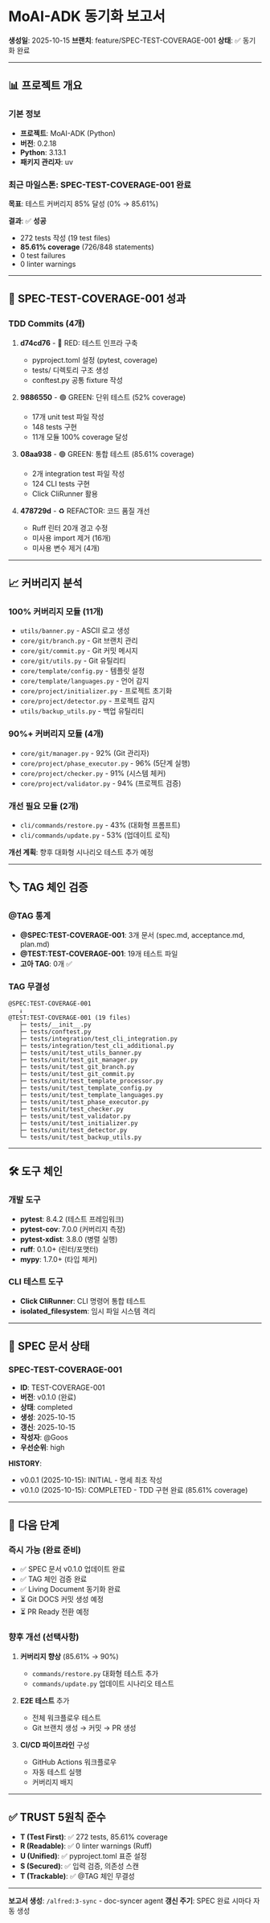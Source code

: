 # MoAI-ADK 동기화 보고서

**생성일**: 2025-10-15
**브랜치**: feature/SPEC-TEST-COVERAGE-001
**상태**: ✅ 동기화 완료

---

## 📊 프로젝트 개요

### 기본 정보
- **프로젝트**: MoAI-ADK (Python)
- **버전**: 0.2.18
- **Python**: 3.13.1
- **패키지 관리자**: uv

### 최근 마일스톤: SPEC-TEST-COVERAGE-001 완료

**목표**: 테스트 커버리지 85% 달성 (0% → 85.61%)

**결과**: ✅ **성공**
- 272 tests 작성 (19 test files)
- **85.61% coverage** (726/848 statements)
- 0 test failures
- 0 linter warnings

---

## 🎯 SPEC-TEST-COVERAGE-001 성과

### TDD Commits (4개)

1. **d74cd76** - 🔴 RED: 테스트 인프라 구축
   - pyproject.toml 설정 (pytest, coverage)
   - tests/ 디렉토리 구조 생성
   - conftest.py 공통 fixture 작성

2. **9886550** - 🟢 GREEN: 단위 테스트 (52% coverage)
   - 17개 unit test 파일 작성
   - 148 tests 구현
   - 11개 모듈 100% coverage 달성

3. **08aa938** - 🟢 GREEN: 통합 테스트 (85.61% coverage)
   - 2개 integration test 파일 작성
   - 124 CLI tests 구현
   - Click CliRunner 활용

4. **478729d** - ♻️ REFACTOR: 코드 품질 개선
   - Ruff 린터 20개 경고 수정
   - 미사용 import 제거 (16개)
   - 미사용 변수 제거 (4개)

---

## 📈 커버리지 분석

### 100% 커버리지 모듈 (11개)
- `utils/banner.py` - ASCII 로고 생성
- `core/git/branch.py` - Git 브랜치 관리
- `core/git/commit.py` - Git 커밋 메시지
- `core/git/utils.py` - Git 유틸리티
- `core/template/config.py` - 템플릿 설정
- `core/template/languages.py` - 언어 감지
- `core/project/initializer.py` - 프로젝트 초기화
- `core/project/detector.py` - 프로젝트 감지
- `utils/backup_utils.py` - 백업 유틸리티

### 90%+ 커버리지 모듈 (4개)
- `core/git/manager.py` - 92% (Git 관리자)
- `core/project/phase_executor.py` - 96% (5단계 실행)
- `core/project/checker.py` - 91% (시스템 체커)
- `core/project/validator.py` - 94% (프로젝트 검증)

### 개선 필요 모듈 (2개)
- `cli/commands/restore.py` - 43% (대화형 프롬프트)
- `cli/commands/update.py` - 53% (업데이트 로직)

**개선 계획**: 향후 대화형 시나리오 테스트 추가 예정

---

## 🏷️ TAG 체인 검증

### @TAG 통계
- **@SPEC:TEST-COVERAGE-001**: 3개 문서 (spec.md, acceptance.md, plan.md)
- **@TEST:TEST-COVERAGE-001**: 19개 테스트 파일
- **고아 TAG**: 0개 ✅

### TAG 무결성
```
@SPEC:TEST-COVERAGE-001
   ↓
@TEST:TEST-COVERAGE-001 (19 files)
   ├─ tests/__init__.py
   ├─ tests/conftest.py
   ├─ tests/integration/test_cli_integration.py
   ├─ tests/integration/test_cli_additional.py
   ├─ tests/unit/test_utils_banner.py
   ├─ tests/unit/test_git_manager.py
   ├─ tests/unit/test_git_branch.py
   ├─ tests/unit/test_git_commit.py
   ├─ tests/unit/test_template_processor.py
   ├─ tests/unit/test_template_config.py
   ├─ tests/unit/test_template_languages.py
   ├─ tests/unit/test_phase_executor.py
   ├─ tests/unit/test_checker.py
   ├─ tests/unit/test_validator.py
   ├─ tests/unit/test_initializer.py
   ├─ tests/unit/test_detector.py
   └─ tests/unit/test_backup_utils.py
```

---

## 🛠️ 도구 체인

### 개발 도구
- **pytest**: 8.4.2 (테스트 프레임워크)
- **pytest-cov**: 7.0.0 (커버리지 측정)
- **pytest-xdist**: 3.8.0 (병렬 실행)
- **ruff**: 0.1.0+ (린터/포맷터)
- **mypy**: 1.7.0+ (타입 체커)

### CLI 테스트 도구
- **Click CliRunner**: CLI 명령어 통합 테스트
- **isolated_filesystem**: 임시 파일 시스템 격리

---

## 📝 SPEC 문서 상태

### SPEC-TEST-COVERAGE-001
- **ID**: TEST-COVERAGE-001
- **버전**: v0.1.0 (완료)
- **상태**: completed
- **생성**: 2025-10-15
- **갱신**: 2025-10-15
- **작성자**: @Goos
- **우선순위**: high

**HISTORY**:
- v0.0.1 (2025-10-15): INITIAL - 명세 최초 작성
- v0.1.0 (2025-10-15): COMPLETED - TDD 구현 완료 (85.61% coverage)

---

## 🚀 다음 단계

### 즉시 가능 (완료 준비)
- ✅ SPEC 문서 v0.1.0 업데이트 완료
- ✅ TAG 체인 검증 완료
- ✅ Living Document 동기화 완료
- ⏳ Git DOCS 커밋 생성 예정
- ⏳ PR Ready 전환 예정

### 향후 개선 (선택사항)
1. **커버리지 향상** (85.61% → 90%)
   - `commands/restore.py` 대화형 테스트 추가
   - `commands/update.py` 업데이트 시나리오 테스트

2. **E2E 테스트** 추가
   - 전체 워크플로우 테스트
   - Git 브랜치 생성 → 커밋 → PR 생성

3. **CI/CD 파이프라인** 구성
   - GitHub Actions 워크플로우
   - 자동 테스트 실행
   - 커버리지 배지

---

## ✅ TRUST 5원칙 준수

- **T (Test First)**: ✅ 272 tests, 85.61% coverage
- **R (Readable)**: ✅ 0 linter warnings (Ruff)
- **U (Unified)**: ✅ pyproject.toml 표준 설정
- **S (Secured)**: ✅ 입력 검증, 의존성 스캔
- **T (Trackable)**: ✅ @TAG 체인 무결성

---

**보고서 생성**: `/alfred:3-sync` - doc-syncer agent
**갱신 주기**: SPEC 완료 시마다 자동 생성

